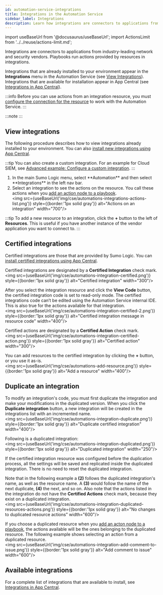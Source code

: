 ```yaml
---
id: automation-service-integrations
title: Integrations in the Automation Service
sidebar_label: Integrations
description: Learn how integrations are connectors to applications from industry-leading network and security vendors.   
---
```


import useBaseUrl from '@docusaurus/useBaseUrl';
import ActionsLimit from '../../reuse/actions-limit.md';

Integrations are connectors to applications from industry-leading network and security vendors. Playbooks run actions provided by resources in integrations.      

Integrations that are already installed to your environment appear in the **Integrations** menu in the Automation Service (see [View Integrations](#view-integrations)). Integrations that are available for installation appear in App Central (see [Integrations in App Central](/docs/platform-services/automation-service/app-central/integrations/)).

:::info
Before you can use actions from an integration resource, you must [configure the connection for the resource](/docs/platform-services/automation-service/about-automation-service/#configure-the-connection-for-an-integration-resource) to work with the Automation Service.
:::

:::note
<ActionsLimit/>
:::

## View integrations

The following procedure describes how to view integrations already installed to your environment. You can also [install new integrations using App Central](/docs/platform-services/automation-service/automation-service-app-central/#install-an-integration-from-app-central).

:::tip
You can also create a custom integration. For an example for Cloud SIEM, see [Advanced example: Configure a custom integration](/docs/cse/automation/cloud-siem-automation-examples/#advanced-example-configure-a-custom-integration).
:::

1. <!--Kanso [**Classic UI**](/docs/get-started/sumo-logic-ui/). Kanso-->  In the main Sumo Logic menu, select **Automation** and then select **Integrations** in the left nav bar. <!--Kanso <br/>[**New UI**](/docs/get-started/sumo-logic-ui-new/). In the main Sumo Logic menu, select **Automation > Integrations**. You can also click the **Go To...** menu at the top of the screen and select **Integrations**.  Kanso-->
1. Select an integration to see the actions on the resource. You call these actions when you [add an action node to a playbook](/docs/platform-services/automation-service/automation-service-playbooks/#add-an-action-node-to-a-playbook).<br/><img src={useBaseUrl('img/cse/automations-integrations-actions-list.png')} style={{border:'1px solid gray'}} alt="Actions on an integration" width="700"/>

:::tip
To add a new resource to an integration, click the **+** button to the left of **Resources**. This is useful if you have another instance of the vendor application you want to connect to.
:::

## Certified integrations

Certified integrations are those that are provided by Sumo Logic. You can [install certified integrations using App Central](/docs/platform-services/automation-service/automation-service-app-central/#install-an-integration-from-app-central).

Certified integrations are designated by a **Certified Integration** check mark.<br/><img src={useBaseUrl('img/cse/automations-integration-certified.png')} style={{border:'1px solid gray'}} alt="Certified integration" width="300"/>

After you select the integration resource and click the **View Code** button, the certified integration code is set to read-only mode. The certified integrations code can’t be edited using the Automation Service internal IDE. This is also true for the actions available for that integration.<br/><img src={useBaseUrl('img/cse/automations-integration-certified-2.png')} style={{border:'1px solid gray'}} alt="Certified integration message in resource code" width="400"/>

Certified actions are designated by a **Certified Action** check mark.<br/><img src={useBaseUrl('img/cse/automations-integration-certified-action.png')} style={{border:'1px solid gray'}} alt="Certified action" width="300"/>

You can add resources to the certified integration by clicking the **+** button, or you use it as-is.<br/><img src={useBaseUrl('img/cse/automations-add-resource.png')} style={{border:'1px solid gray'}} alt="Add a resource" width="400"/>

## Duplicate an integration

To modify an integration's code, you must first duplicate the integration and make your modifications in the duplicated version. When you click the **Duplicate integration** button, a new integration will be created in the integrations list with an incremented name. <br/><img src={useBaseUrl('img/cse/automations-integration-duplicate.png')} style={{border:'1px solid gray'}} alt="Duplicate certified integration" width="400"/>

Following is a duplicated integration:<br/><img src={useBaseUrl('img/cse/automations-integration-duplicated.png')} style={{border:'1px solid gray'}} alt="Duplicated integration" width="250"/>

If the certified integration resource was configured before the duplication process, all the settings will be saved and replicated inside the duplicated integration. There is no need to reset the duplicated integration.

Note that in the following example a **(2)** follows the duplicated integration's name, as well as the resource name. A **(3)** would follow the name of the next duplicate, **(4)** the next, and so on. Also note that the actions listed in the integration do not have the **Certified Actions** check mark, because they exist on a duplicated integration.<br/><img src={useBaseUrl('img/cse/automations-integration-duplicated-resources-actions.png')} style={{border:'1px solid gray'}} alt="No changes to duplicated resource actions" width="600"/>

 If you choose a duplicated resource when you [add an acton node to a playbook](/docs/platform-services/automation-service/automation-service-playbooks/#add-an-action-node-to-a-playbook), the actions available will be the ones belonging to the duplicated resource. The following example shows selecting an action from a duplicated resource.<br/><img src={useBaseUrl('img/cse/automations-integration-add-comment-to-issue.png')} style={{border:'1px solid gray'}} alt="Add comment to issue" width="600"/>

## Available integrations

For a complete list of integrations that are available to install, see [Integrations in App Central](/docs/platform-services/automation-service/app-central/integrations/).
